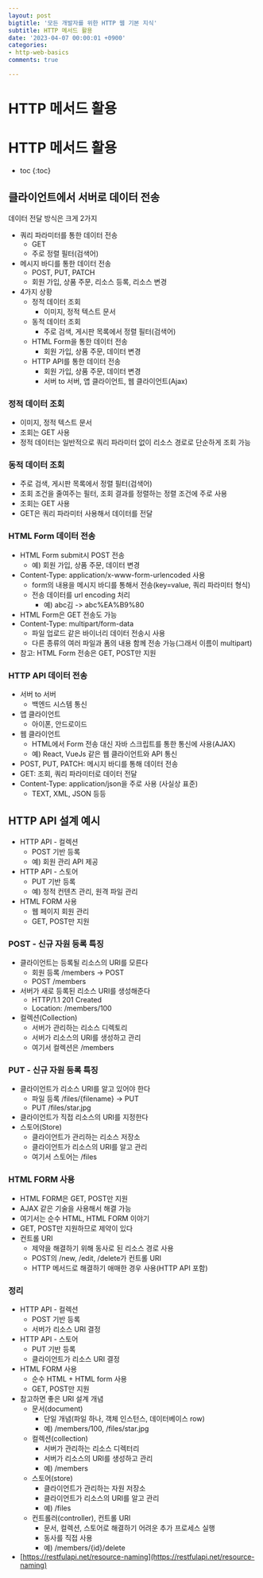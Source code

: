 ```yaml
---
layout: post
bigtitle: '모든 개발자를 위한 HTTP 웹 기본 지식'
subtitle: HTTP 메서드 활용
date: '2023-04-07 00:00:01 +0900'
categories:
- http-web-basics
comments: true

---
```


# HTTP 메서드 활용

# HTTP 메서드 활용
* toc
{:toc}

## 클라이언트에서 서버로 데이터 전송
데이터 전달 방식은 크게 2가지
+ 쿼리 파라미터를 통한 데이터 전송
  + GET
  + 주로 정렬 필터(검색어)
+ 메시지 바디를 통한 데이터 전송
  + POST, PUT, PATCH
  + 회원 가입, 상품 주문, 리소스 등록, 리소스 변경
+ 4가지 상황
  + 정적 데이터 조회
    + 이미지, 정적 텍스트 문서
  + 동적 데이터 조회
    + 주로 검색, 게시판 목록에서 정렬 필터(검색어)
  + HTML Form을 통한 데이터 전송
    + 회원 가입, 상품 주문, 데이터 변경
  + HTTP API를 통한 데이터 전송
    + 회원 가입, 상품 주문, 데이터 변경
    + 서버 to 서버, 앱 클라이언트, 웹 클라이언트(Ajax)

### 정적 데이터 조회
+ 이미지, 정적 텍스트 문서
+ 조회는 GET 사용
+ 정적 데이터는 일반적으로 쿼리 파라미터 없이 리소스 경로로 단순하게 조회 가능

### 동적 데이터 조회
+ 주로 검색, 게시판 목록에서 정렬 필터(검색어)
+ 조회 조건을 줄여주는 필터, 조회 결과를 정렬하는 정렬 조건에 주로 사용
+ 조회는 GET 사용
+ GET은 쿼리 파라미터 사용해서 데이터를 전달

### HTML Form 데이터 전송
+ HTML Form submit시 POST 전송
  + 예) 회원 가입, 상품 주문, 데이터 변경
+ Content-Type: application/x-www-form-urlencoded 사용
  + form의 내용을 메시지 바디를 통해서 전송(key=value, 쿼리 파라미터 형식)
  + 전송 데이터를 url encoding 처리
    + 예) abc김 -> abc%EA%B9%80
+ HTML Form은 GET 전송도 가능
+ Content-Type: multipart/form-data
  + 파일 업로드 같은 바이너리 데이터 전송시 사용
  + 다른 종류의 여러 파일과 폼의 내용 함께 전송 가능(그래서 이름이 multipart)
+ 참고: HTML Form 전송은 GET, POST만 지원

### HTTP API 데이터 전송
+ 서버 to 서버
  + 백엔드 시스템 통신
+ 앱 클라이언트
  + 아이폰, 안드로이드
+ 웹 클라이언트
  + HTML에서 Form 전송 대신 자바 스크립트를 통한 통신에 사용(AJAX)
  + 예) React, VueJs 같은 웹 클라이언트와 API 통신
+ POST, PUT, PATCH: 메시지 바디를 통해 데이터 전송
+ GET: 조회, 쿼리 파라미터로 데이터 전달
+ Content-Type: application/json을 주로 사용 (사실상 표준)
  + TEXT, XML, JSON 등등

## HTTP API 설계 예시
+ HTTP API - 컬렉션
  + POST 기반 등록
  + 예) 회원 관리 API 제공
+ HTTP API - 스토어
  + PUT 기반 등록
  + 예) 정적 컨텐츠 관리, 원격 파일 관리
+ HTML FORM 사용
  + 웹 페이지 회원 관리
  + GET, POST만 지원

### POST - 신규 자원 등록 특징
+ 클라이언트는 등록될 리소스의 URI를 모른다
  + 회원 등록 /members -> POST
  + POST /members
+ 서버가 새로 등록된 리소스 URI를 생성해준다
  + HTTP/1.1 201 Created
  + Location: /members/100 
+ 컬렉션(Collection)
  + 서버가 관리하는 리소스 디렉토리
  + 서버가 리소스의 URI를 생성하고 관리
  + 여기서 컬렉션은 /members

### PUT - 신규 자원 등록 특징
+ 클라이언트가 리소스 URI를 알고 있어야 한다
  + 파일 등록 /files/{filename} -> PUT
  + PUT /files/star.jpg
+ 클라이언트가 직접 리소스의 URI를 지정한다
+ 스토어(Store)
  + 클라이언트가 관리하는 리소스 저장소
  + 클라이언트가 리소스의 URI를 알고 관리
  + 여기서 스토어는 /files

### HTML FORM 사용
+ HTML FORM은 GET, POST만 지원
+ AJAX 같은 기술을 사용해서 해결 가능
+ 여기서는 순수 HTML, HTML FORM 이야기
+ GET, POST만 지원하므로 제약이 있다
+ 컨트롤 URI
  + 제약을 해결하기 위해 동사로 된 리소스 경로 사용
  + POST의 /new, /edit, /delete가 컨트롤 URI
  + HTTP 메서드로 해결하기 애매한 경우 사용(HTTP API 포함)
  
### 정리 
+ HTTP API - 컬렉션
  + POST 기반 등록
  + 서버가 리소스 URI 결정
+ HTTP API - 스토어
  + PUT 기반 등록
  + 클라이언트가 리소스 URI 결정
+ HTML FORM 사용
  + 순수 HTML + HTML form 사용
  + GET, POST만 지원
+ 참고하면 좋은 URI 설계 개념
  + 문서(document)
    + 단일 개념(파일 하나, 객체 인스턴스, 데이터베이스 row)
    + 예) /members/100, /files/star.jpg
  + 컬렉션(collection)
    + 서버가 관리하는 리소스 디렉터리
    + 서버가 리소스의 URI를 생성하고 관리
    + 예) /members
  + 스토어(store)
    + 클라이언트가 관리하는 자원 저장소
    + 클라이언트가 리소스의 URI를 알고 관리
    + 예) /files
  + 컨트롤러(controller), 컨트롤 URI
    + 문서, 컬렉션, 스토어로 해결하기 어려운 추가 프로세스 실행
    + 동사를 직접 사용
    + 예) /members/{id}/delete
+ [https://restfulapi.net/resource-naming](https://restfulapi.net/resource-naming)
